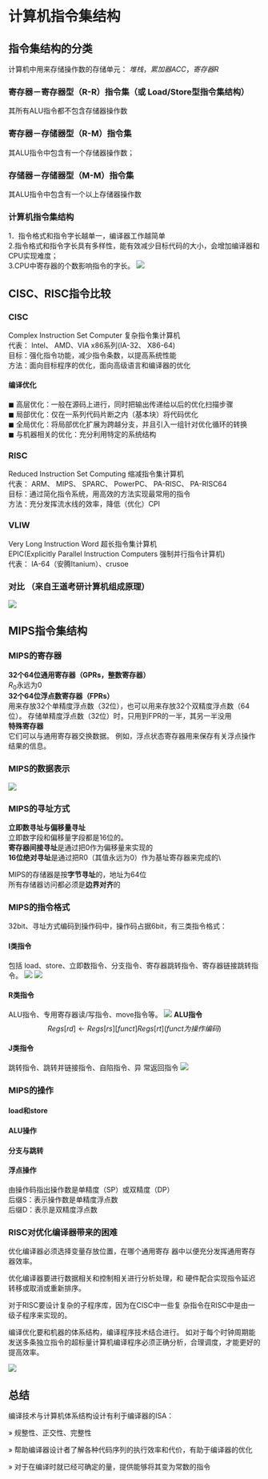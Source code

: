 # 计算机指令集结构
## 指令集结构的分类
计算机中用来存储操作数的存储单元： *堆栈*，*累加器ACC*，*寄存器R*
### 寄存器－寄存器型（R-R）指令集（或 Load/Store型指令集结构）
其所有ALU指令都不包含存储器操作数
### 寄存器－存储器型（R-M）指令集
其ALU指令中包含有一个存储器操作数；
### 存储器－存储器型（M-M）指令集
其ALU指令中包含有一个以上存储器操作数
### 计算机指令集结构
1．指令格式和指令字长越单一，编译器工作越简单\
2.指令格式和指令字长具有多样性，能有效减少目标代码的大小，会增加编译器和CPU实现难度；\
3.CPU中寄存器的个数影响指令的字长。
![](../image/2.1.png)
## CISC、RISC指令比较
### CISC 
Complex Instruction Set Computer 复杂指令集计算机 \
代表： Intel、 AMD、VIA x86系列(IA-32、 X86-64)\
目标：强化指令功能，减少指令条数，以提高系统性能\
方法：面向目标程序的优化，面向高级语言和编译器的优化
#### 编译优化
◼ 高层优化：一般在源码上进行，同时把输出传递给以后的优化扫描步骤\
◼ 局部优化：仅在一系列代码片断之内（基本块）将代码优化\
◼ 全局优化：将局部优化扩展为跨越分支，并且引入一组针对优化循环的转换\
◼ 与机器相关的优化：充分利用特定的系统结构
### RISC 
Reduced Instruction Set Computing 缩减指令集计算机 \
代表： ARM、 MIPS、 SPARC、 PowerPC、 PA-RISC、 PA-RISC64\
目标：通过简化指令系统，用高效的方法实现最常用的指令\
方法：充分发挥流水线的效率，降低（优化）CPI
### VLIW
Very Long Instruction Word 超长指令集计算机 \
EPIC(Explicitly Parallel Instruction Computers 强制并行指令计算机)\
代表： IA-64（安腾Itanium）、crusoe
### 对比 （来自王道考研计算机组成原理）
![](../image/2.2.jpg)
## MIPS指令集结构
### MIPS的寄存器
**32个64位通用寄存器（GPRs，整数寄存器）**\
$R_0$永远为0\
**32个64位浮点数寄存器（FPRs）**\
用来存放32个单精度浮点数（32位），也可以用来存放32个双精度浮点数（64位）。
存储单精度浮点数（32位）时，只用到FPR的一半，其另一半没用\
**特殊寄存器** \
它们可以与通用寄存器交换数据。 例如，浮点状态寄存器用来保存有关浮点操作结果的信息。
### MIPS的数据表示
![](../image/2.3.png)
### MIPS的寻址方式
**立即数寻址与偏移量寻址**\
立即数字段和偏移量字段都是16位的。\
**寄存器间接寻址**是通过把0作为偏移量来实现的\
**16位绝对寻址**是通过把R0（其值永远为0）作为基址寄存器来完成的\

MIPS的存储器是按**字节寻址**的，地址为64位\
所有存储器访问都必须是**边界对齐**的
### MIPS的指令格式
32bit、寻址方式编码到操作码中，操作码占据6bit，有三类指令格式：

#### I类指令
包括 load、store、立即数指令、分支指令、寄存器跳转指令、寄存器链接跳转指令。
![](../image/2.4.png)
![](../image/2.5.png)
#### R类指令
ALU指令、专用寄存器读/写指令、move指令等。
![](../image/2.6.png)
**ALU指令**
$$
    Regs[rd] ← Regs[rs]  [funct]  Regs[rt] (funct为操作编码)
$$
#### J类指令
跳转指令、跳转并链接指令、自陷指令、异
常返回指令
![](../image/2.7.png)

### MIPS的操作
#### load和store
#### ALU操作
#### 分支与跳转
#### 浮点操作
由操作码指出操作数是单精度（SP）或双精度（DP）\
后缀S：表示操作数是单精度浮点数\
后缀D：表示是双精度浮点数

### RISC对优化编译器带来的困难
优化编译器必须选择变量存放位置，在哪个通用寄存 器中以便充分发挥通用寄存器效率。

优化编译器要进行数据相关和控制相关进行分析处理，和
硬件配合实现指令延迟转移或取消或重新排序。

对于RISC要设计复杂的子程序库，因为在CISC中一些复
杂指令在RISC中是由一级子程序来实现的。

编译优化要和机器的体系结构，编译程序技术结合进行。
如对于每个时钟周期能发送多条独立指令的超标量计算机编译程序必须正确分析，合理调度，才能更好的提高效率。

![](../image/2.8.png)


## 总结
编译技术与计算机体系结构设计有利于编译器的ISA：

» 规整性、正交性、完整性

» 帮助编译器设计者了解各种代码序列的执行效率和代价，有助于编译器的优化

» 对于在编译时就已经可确定的量，提供能够将其变为常数的指令


